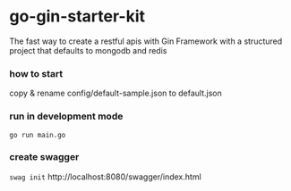 # go-gin-starter-kit
The fast way to create a restful apis with Gin Framework with a structured project that defaults to mongodb and redis 

### how to start

copy & rename config/default-sample.json to default.json

### run in development mode
`go run main.go`

### create swagger 
`swag init`
 http://localhost:8080/swagger/index.html
